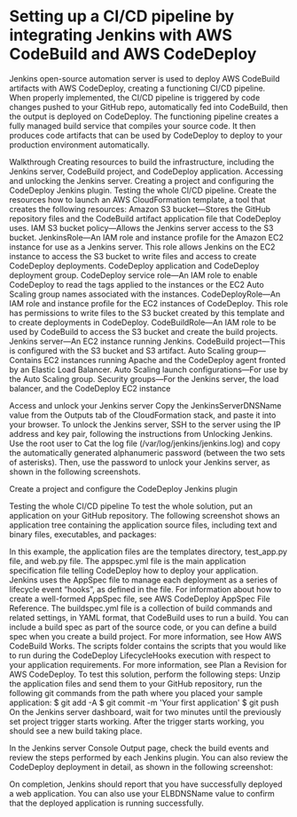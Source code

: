 # Setting up a CI/CD pipeline by integrating Jenkins with AWS CodeBuild and AWS CodeDeploy
Jenkins open-source automation server is used to deploy AWS CodeBuild artifacts with AWS CodeDeploy, creating a functioning CI/CD pipeline. When properly implemented, the CI/CD pipeline is triggered by code changes pushed to your GitHub repo, automatically fed into CodeBuild, then the output is deployed on CodeDeploy.
The functioning pipeline creates a fully managed build service that compiles your source code. It then produces code artifacts that can be used by CodeDeploy to deploy to your production environment automatically.
 
Walkthrough
Creating resources to build the infrastructure, including the Jenkins server, CodeBuild project, and CodeDeploy application.
Accessing and unlocking the Jenkins server.
Creating a project and configuring the CodeDeploy Jenkins plugin.
Testing the whole CI/CD pipeline.
Create the resources
how to launch an AWS CloudFormation template, a tool that creates the following resources:
Amazon S3 bucket—Stores the GitHub repository files and the CodeBuild artifact application file that CodeDeploy uses. IAM S3 bucket policy—Allows the Jenkins server access to the S3 bucket. JenkinsRole—An IAM role and instance profile for the Amazon EC2 instance for use as a Jenkins server. This role allows Jenkins on the EC2 instance to access the S3 bucket to write files and access to create CodeDeploy deployments. CodeDeploy application and CodeDeploy deployment group. CodeDeploy service role—An IAM role to enable CodeDeploy to read the tags applied to the instances or the EC2 Auto Scaling group names associated with the instances. CodeDeployRole—An IAM role and instance profile for the EC2 instances of CodeDeploy. This role has permissions to write files to the S3 bucket created by this template and to create deployments in CodeDeploy. CodeBuildRole—An IAM role to be used by CodeBuild to access the S3 bucket and create the build projects. Jenkins server—An EC2 instance running Jenkins. CodeBuild project—This is configured with the S3 bucket and S3 artifact. Auto Scaling group—Contains EC2 instances running Apache and the CodeDeploy agent fronted by an Elastic Load Balancer. Auto Scaling launch configurations—For use by the Auto Scaling group. Security groups—For the Jenkins server, the load balancer, and the CodeDeploy EC2 instance
 
 
Access and unlock your Jenkins server
Copy the JenkinsServerDNSName value from the Outputs tab of the CloudFormation stack, and paste it into your browser.
To unlock the Jenkins server, SSH to the server using the IP address and key pair, following the instructions from Unlocking Jenkins.
Use the root user to Cat the log file (/var/log/jenkins/jenkins.log) and copy the automatically generated alphanumeric password (between the two sets of asterisks). Then, use the password to unlock your Jenkins server, as shown in the following screenshots.
 
 
 
 
Create a project and configure the CodeDeploy Jenkins plugin
                                 
Testing the whole CI/CD pipeline
To test the whole solution, put an application on your GitHub repository.
The following screenshot shows an application tree containing the application source files, including text and binary files, executables, and packages:
 
In this example, the application files are the templates directory, test_app.py file, and web.py file.
The appspec.yml file is the main application specification file telling CodeDeploy how to deploy your application. Jenkins uses the AppSpec file to manage each deployment as a series of lifecycle event “hooks”, as defined in the file. For information about how to create a well-formed AppSpec file, see AWS CodeDeploy AppSpec File Reference.
The buildspec.yml file is a collection of build commands and related settings, in YAML format, that CodeBuild uses to run a build. You can include a build spec as part of the source code, or you can define a build spec when you create a build project. For more information, see How AWS CodeBuild Works.
The scripts folder contains the scripts that you would like to run during the CodeDeploy LifecycleHooks execution with respect to your application requirements. For more information, see Plan a Revision for AWS CodeDeploy.
To test this solution, perform the following steps:
Unzip the application files and send them to your GitHub repository, run the following git commands from the path where you placed your sample application:
$ git add -A
$ git commit -m 'Your first application'
$ git push On the Jenkins server dashboard, wait for two minutes until the previously set project trigger starts working. After the trigger starts working, you should see a new build taking place.
 
In the Jenkins server Console Output page, check the build events and review the steps performed by each Jenkins plugin. You can also review the CodeDeploy deployment in detail, as shown in the following screenshot:
 
On completion, Jenkins should report that you have successfully deployed a web application. You can also use your ELBDNSName value to confirm that the deployed application is running successfully.
 

